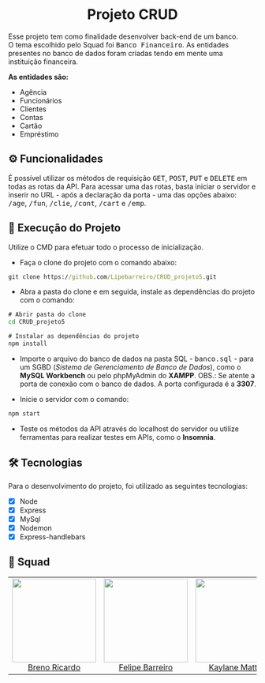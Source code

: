 <h1 align="center">Projeto CRUD</h1>

<div>
  <p>Esse projeto tem como finalidade desenvolver back-end de um banco. <br>O tema escolhido pelo Squad foi <kbd>Banco Financeiro</kbd>. As entidades presentes no banco de dados foram criadas tendo em mente uma instituição financeira.</p>
  <p><strong>As entidades são:</strong></p>
  <ul>
    <li>Agência</li>
    <li>Funcionários</li>
    <li>Clientes</li>
    <li>Contas</li>
    <li>Cartão</li>
    <li>Empréstimo</li>
  </ul>
</div>

<h2>⚙️ Funcionalidades</h2>

<p>É possível utilizar os métodos de requisição <kbd>GET</kbd>, <kbd>POST</kbd>, <kbd>PUT</kbd> e <kbd>DELETE</kbd> em todas as rotas da API. Para acessar uma das rotas, basta iniciar o servidor e inserir no URL - após a declaração da porta - uma das opções abaixo: <kbd>/age</kbd>, <kbd>/fun</kbd>, <kbd>/clie</kbd>, <kbd>/cont</kbd>, <kbd>/cart</kbd> e <kbd>/emp</kbd>.</p>

<h2>🚀 Execução do Projeto</h2>

<p>Utilize o CMD para efetuar todo o processo de inicialização.</p>

* Faça o clone do projeto com o comando abaixo:

```cmd
git clone https://github.com/Lipebarreiro/CRUD_projeto5.git
```
* Abra a pasta do clone e em seguida, instale as dependências do projeto com o comando:
```cmd
# Abrir pasta do clone 
cd CRUD_projeto5

# Instalar as dependências do projeto
npm install
```
* Importe o arquivo do banco de dados na pasta SQL - <kbd>banco.sql</kbd> - para um SGBD (<em>Sistema de Gerenciamento de Banco de Dados</em>), como o <strong>MySQL Workbench</strong> ou pelo phpMyAdmin do <strong>XAMPP</strong>. OBS.: Se atente a porta de conexão com o banco de dados. A porta configurada é a <strong>3307</strong>.

* Inicie o servidor com o comando:

```cmd
npm start
```
* Teste os métodos da API através do localhost do servidor ou utilize ferramentas para realizar testes em APIs, como o <strong>Insomnia</strong>.

<h2>🛠 Tecnologias</h2>

<p>Para o desenvolvimento do projeto, foi utilizado as seguintes tecnologias: </p>

- [x] Node
- [x] Express
- [x] MySql
- [x] Nodemon 
- [x] Express-handlebars

<h2>🤝 Squad</h2>

<table>
  <tr>
    <td align="center">
      <img src="" width="170" height="170"/> <br>
      <a href="https://github.com/BrenoRicardo">Breno Ricardo</a>
    </td>
    <td align="center">
      <img src="" width="170" height="170"/> <br>
      <a href="https://github.com/Lipebarreiro">Felipe Barreiro</a>
    </td>
      <td align="center">
      <img src="" width="170" height="170"/> <br>
      <a href="https://github.com/kaymattos">Kaylane Mattos</a>
    </td>
     <td align="center">
      <img src="" width="170" height="170"/> <br>
      <a href="https://github.com/Guippacheco">Guilherme Pacheco</a>
    </td>
    <td align="center">
      <img src="" width="170" height="170"/> <br>
      <a href="https://github.com/EduardaMarcos">Maria Eduarda</a>
    </td>
    <td align="center">
      <img src="" width="170" height="170"/> <br>
      <a href="https://github.com/yuurii75">Yuri Lopes</a>
    </td>
  </tr>
</table>
